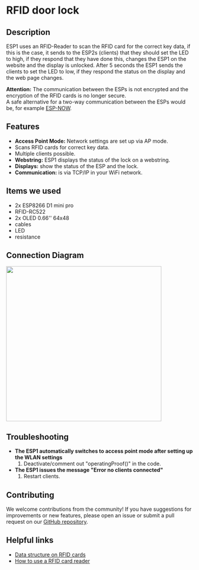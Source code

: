 # RFID door lock


## Description
ESP1 uses an RFID-Reader to scan the RFID card for the correct key data, if this is the case, it sends to the ESP2s (clients) that they should set the LED to high, if they respond that they have done this, changes the ESP1 on the website and the display is unlocked. After 5 seconds the ESP1 sends the clients to set the LED to low, if they respond the status on the display and the web page changes.  

**Attention:** The communication between the ESPs is not encrypted and the encryption of the RFID cards is no longer secure. <br/> A safe alternative for a two-way communication between the ESPs would be, for example [ESP-NOW](https://www.electronicwings.com/nodemcu/esp-now-two-way-communication-for-esp8266-nodemcu-).


## Features 
- **Access Point Mode:** Network settings are set up via AP mode.
- Scans RFID cards for correct key data.
- Multiple clients possible.
- **Webstring:** ESP1 displays the status of the lock on a webstring.
- **Displays:** show the status of the ESP and the lock.
- **Communication:** is via TCP/IP in your WiFi network.


## Items we used
- 2x ESP8266 D1 mini pro
- RFID-RC522
- 2x OLED 0.66'' 64x48
- cables
- LED
- resistance


## Connection Diagram
<img width="419" src="https://github.com/GalacticCodeGambit/Tuerschloss-RFID/assets/150372421/607786e3-a26c-4ede-8bcb-3764e9ef0c5a">


## Troubleshooting
- **The ESP1 automatically switches to access point mode after setting up the WLAN settings**
  1. Deactivate/comment out "operatingProof()" in the code.
- **The ESP1 issues the message "Error no clients connected"**
  1. Restart clients.
   

## Contributing
We welcome contributions from the community! If you have suggestions for improvements or new features, please open an issue or submit a pull request on our [GitHub repository](https://github.com/GalacticCodeGambit/RFID-door-lock).


## Helpful links
- [Data structure on RFID cards](https://arduino-projekte.webnode.at/meine-projekte/zugangskontrolle-mit-rfid/tag-speicher-lesen/#:~:text=Die%2016-Byte%20gro%C3%9Fen%20Datenb%C3%B6cke,k%C3%B6nnen%20je%20einen%20Zahlenwert%20enthalten.)
- [How to use a RFID card reader](https://www.youtube.com/watch?v=hxSQmTkIGAs)
